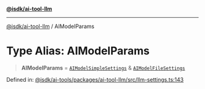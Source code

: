 [**@isdk/ai-tool-llm**](../README.md)

***

[@isdk/ai-tool-llm](../globals.md) / AIModelParams

# Type Alias: AIModelParams

> **AIModelParams** = [`AIModelSimpleSettings`](../interfaces/AIModelSimpleSettings.md) & [`AIModelFileSettings`](../interfaces/AIModelFileSettings.md)

Defined in: [@isdk/ai-tools/packages/ai-tool-llm/src/llm-settings.ts:143](https://github.com/isdk/ai-tool-llm.js/blob/0117bca14260d3af76fa17e1e8bf1508a2762ab9/src/llm-settings.ts#L143)
